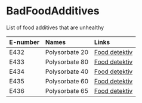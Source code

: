 # BadFoodAdditives
List of food additives that are unhealthy

| E-number | Names           | Links  |
| -------- |:-------------|:-----|
| E432 | Polysorbate 20 | [Food detektiv](https://food-detektiv.de/en/additives/?enummer=432) |
| E433 | Polysorbate 80 | [Food detektiv](https://food-detektiv.de/en/additives/?enummer=433) |
| E434 | Polysorbate 40 | [Food detektiv](https://food-detektiv.de/en/additives/?enummer=434) |
| E435 | Polysorbate 60 | [Food detektiv](https://food-detektiv.de/en/additives/?enummer=435) |
| E436 | Polysorbate 65 | [Food detektiv](https://food-detektiv.de/en/additives/?enummer=436) |
